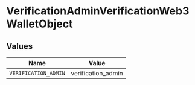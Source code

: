 # VerificationAdminVerificationWeb3WalletObject


## Values

| Name                 | Value                |
| -------------------- | -------------------- |
| `VERIFICATION_ADMIN` | verification_admin   |